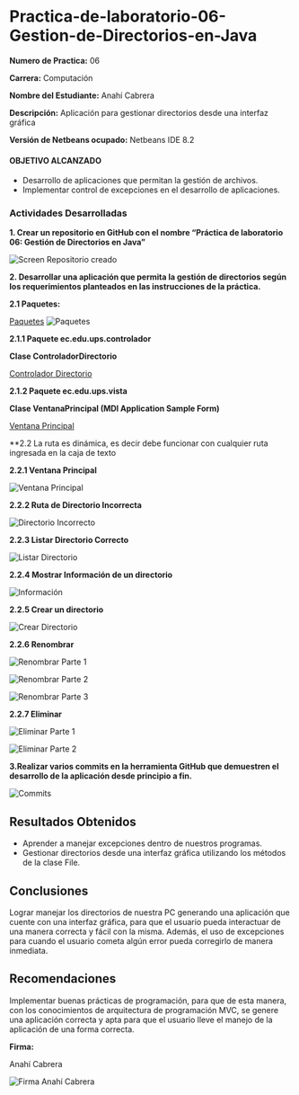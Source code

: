 # Practica-de-laboratorio-06-Gestion-de-Directorios-en-Java

**Numero de Practica:**
06

**Carrera:** 
Computación

**Nombre del Estudiante:**
Anahí Cabrera

**Descripción:**
Aplicación para gestionar directorios desde una interfaz gráfica

**Versión de Netbeans ocupado:** 
Netbeans IDE 8.2

#### OBJETIVO ALCANZADO

* Desarrollo de aplicaciones que permitan la gestión de archivos. 
* Implementar control de excepciones en el desarrollo de aplicaciones.

### Actividades Desarrolladas

**1.	Crear un repositorio en GitHub con el nombre “Práctica de laboratorio 06: Gestión de Directorios en Java”**

![Screen Repositorio creado](https://github.com/AnahiCb/Imagenes-Practica06/blob/master/Screen%20Repositorio.png)

**2.	Desarrollar una aplicación que permita la gestión de directorios según los requerimientos planteados en las instrucciones de la práctica.**

**2.1 Paquetes:**

[Paquetes](https://github.com/AnahiCb/Practica-de-laboratorio-06-Gestion-de-Directorios-en-Java/tree/master/src/ec/edu/ups)
![Paquetes](https://github.com/AnahiCb/Imagenes-Practica06/blob/master/Screen%20Paquetes.png)

   **2.1.1 Paquete ec.edu.ups.controlador**
   
   **Clase ControladorDirectorio**
   
   [Controlador Directorio](https://github.com/AnahiCb/Practica-de-laboratorio-06-Gestion-de-Directorios-en-Java/blob/master/src/ec/edu/ups/controlador/ControladorDirectorio.java)

   **2.1.2	Paquete ec.edu.ups.vista**
   
   **Clase VentanaPrincipal (MDI Application Sample Form)**
   
   [Ventana Principal](https://github.com/AnahiCb/Practica-de-laboratorio-06-Gestion-de-Directorios-en-Java/blob/master/src/ec/edu/ups/vista/VentanaPrincipal.java)
   
   **2.2 La ruta es dinámica, es decir debe funcionar con cualquier ruta ingresada en la caja de texto
   
   **2.2.1	Ventana Principal**
   
   ![Ventana Principal](https://github.com/AnahiCb/Imagenes-Practica06/blob/master/Screen%20VentanaPrincipal.png)
   
   **2.2.2	Ruta de Directorio Incorrecta**
   
   ![Directorio Incorrecto](https://github.com/AnahiCb/Imagenes-Practica06/blob/master/Screen%20rutaIncorrecta.png)
   
   **2.2.3	Listar Directorio Correcto**
   
   ![Listar Directorio](https://github.com/AnahiCb/Imagenes-Practica06/blob/master/Screen%20listarDirectorio.png)
   
   **2.2.4	Mostrar Información de un directorio**
   
   ![Información](https://github.com/AnahiCb/Imagenes-Practica06/blob/master/Screen%20mostrarInformaci%C3%B3n.png)
   
   **2.2.5	Crear un directorio**
   
   ![Crear Directorio](https://github.com/AnahiCb/Imagenes-Practica06/blob/master/Screen%20crearDirectorio.png)
   
   **2.2.6 Renombrar**
   
   ![Renombrar Parte 1](https://github.com/AnahiCb/Imagenes-Practica06/blob/master/Screen%20renombrar1.png)
   
   ![Renombrar Parte 2](https://github.com/AnahiCb/Imagenes-Practica06/blob/master/Screen%20renombrar2.png)
   
   ![Renombrar Parte 3](https://github.com/AnahiCb/Imagenes-Practica06/blob/master/Screen%20renombrar3.png)
   
   **2.2.7 Eliminar**
   
   ![Eliminar Parte 1](https://github.com/AnahiCb/Imagenes-Practica06/blob/master/Screen%20eliminar1.png)
   
   ![Eliminar Parte 2](https://github.com/AnahiCb/Imagenes-Practica06/blob/master/Screen%20eliminar2.png)
   
**3.Realizar varios commits en la herramienta GitHub que demuestren el desarrollo de la aplicación desde principio a fin.**
   
   ![Commits](https://github.com/AnahiCb/Imagenes-Practica06/blob/master/Commits.png)
   
## Resultados Obtenidos

* Aprender a manejar excepciones dentro de nuestros programas.
*	Gestionar directorios desde una interfaz gráfica utilizando los métodos de la clase File.

## Conclusiones

Lograr manejar los directorios de nuestra PC generando una aplicación que cuente con una interfaz gráfica, para que el usuario pueda interactuar de una manera correcta y fácil con la misma. Además, el uso de excepciones para cuando el usuario cometa algún error pueda corregirlo de manera inmediata.

## Recomendaciones

Implementar buenas prácticas de programación, para que de esta manera, con los conocimientos de arquitectura de programación MVC, se genere una aplicación correcta y apta para que el usuario lleve el manejo de la aplicación de una forma correcta.

**Firma:**

Anahí Cabrera

![Firma Anahí Cabrera](https://github.com/AnahiCb/Imagenes-Practica06/blob/master/FirmaAnah%C3%ADCabrera.jpg)
